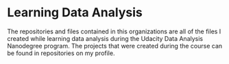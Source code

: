 # Learning Data Analysis

The repositories and files contained in this organizations are all of the files I created while learning data analysis during the Udacity Data Analysis Nanodegree program. The projects that were created during the course can be found in repositories on my profile.
